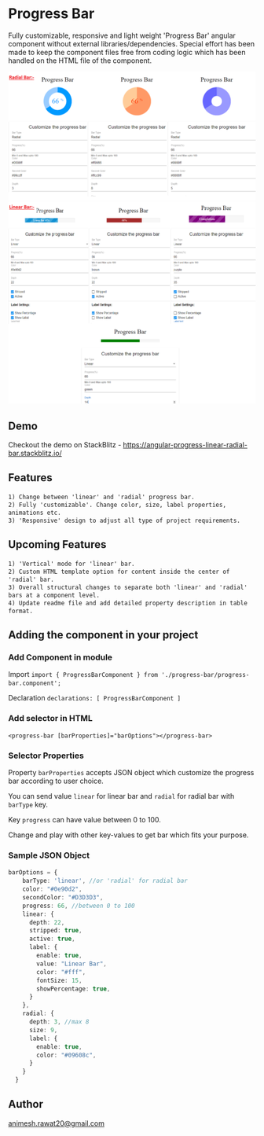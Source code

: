 # Progress Bar

Fully customizable, responsive and light weight 'Progress Bar' angular component without external libraries/dependencies. Special effort has been made to keep the component files free from coding logic which has been handled on the HTML file of the component.

![alt text](img/radial-bar.png)
![alt text](img/linear-bar.png)

## Demo

Checkout the demo on StackBlitz - https://angular-progress-linear-radial-bar.stackblitz.io/

## Features
```
1) Change between 'linear' and 'radial' progress bar.
2) Fully 'customizable'. Change color, size, label properties, animations etc. 
3) 'Responsive' design to adjust all type of project requirements.
```

## Upcoming Features
```
1) 'Vertical' mode for 'linear' bar.
2) Custom HTML template option for content inside the center of 'radial' bar. 
3) Overall structural changes to separate both 'linear' and 'radial' bars at a component level.
4) Update readme file and add detailed property description in table format.
```

## Adding the component in your project

### Add Component in module
Import
`
import { ProgressBarComponent } from './progress-bar/progress-bar.component';
`

Declaration
`
declarations: [
    ProgressBarComponent
  ]
`

### Add selector in HTML
```
<progress-bar [barProperties]="barOptions"></progress-bar>
```

### Selector Properties
Property `barProperties` accepts JSON object which customize the progress bar according to user choice.

You can send value `linear` for linear bar and `radial` for radial bar with `barType` key.

Key `progress` can have value between 0 to 100.

Change and play with other key-values to get bar which fits your purpose.


### Sample JSON Object
``` typescript
barOptions = {
    barType: 'linear', //or 'radial' for radial bar
    color: "#0e90d2",
    secondColor: "#D3D3D3",
    progress: 66, //between 0 to 100
    linear: {
      depth: 22,
      stripped: true,
      active: true,
      label: {
        enable: true,
        value: "Linear Bar",
        color: "#fff",
        fontSize: 15,
        showPercentage: true,
      }
    },
    radial: {
      depth: 3, //max 8
      size: 9,
      label: {
        enable: true,
        color: "#09608c",
      }
    }
  }
```


## Author

animesh.rawat20@gmail.com
